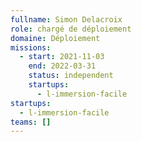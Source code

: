 ```yaml
---
fullname: Simon Delacroix
role: chargé de déploiement
domaine: Déploiement
missions:
  - start: 2021-11-03
    end: 2022-03-31
    status: independent
    startups:
      - l-immersion-facile
startups:
  - l-immersion-facile
teams: []
---
```

